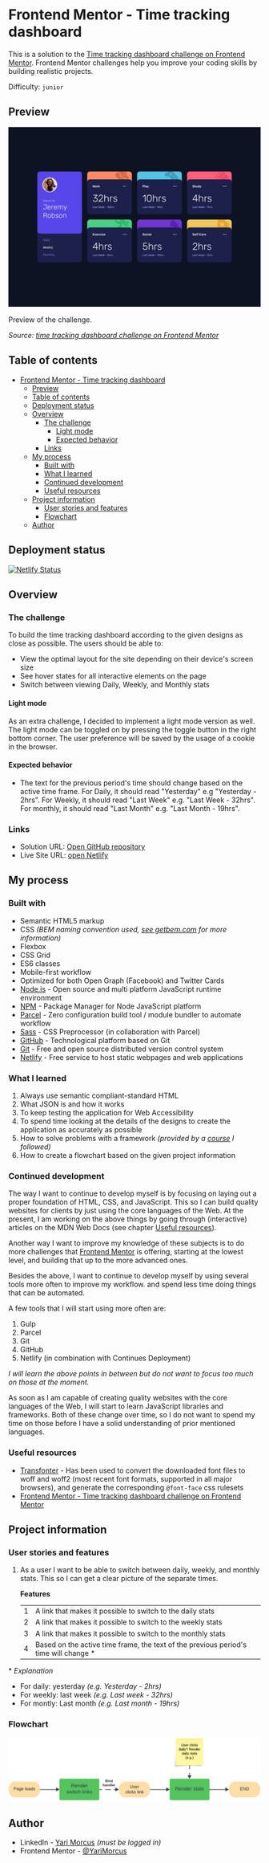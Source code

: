 # Frontend Mentor - Time tracking dashboard

This is a solution to the [Time tracking dashboard challenge on Frontend Mentor](https://www.frontendmentor.io/challenges/time-tracking-dashboard-UIQ7167Jw). Frontend Mentor challenges help you improve your coding skills by building realistic projects.

Difficulty: `junior`

[//]: # 'Insert screenshot below'

## Preview

![A preview of the time tracking dashboard challenge](preview.jpg)

Preview of the challenge.

_Source: [time tracking dashboard challenge on Frontend Mentor](https://www.frontendmentor.io/challenges/time-tracking-dashboard-UIQ7167Jw)_

## Table of contents

- [Frontend Mentor - Time tracking dashboard](#frontend-mentor---time-tracking-dashboard)
  - [Preview](#preview)
  - [Table of contents](#table-of-contents)
  - [Deployment status](#deployment-status)
  - [Overview](#overview)
    - [The challenge](#the-challenge)
      - [Light mode](#light-mode)
      - [Expected behavior](#expected-behavior)
    - [Links](#links)
  - [My process](#my-process)
    - [Built with](#built-with)
    - [What I learned](#what-i-learned)
    - [Continued development](#continued-development)
    - [Useful resources](#useful-resources)
  - [Project information](#project-information)
    - [User stories and features](#user-stories-and-features)
    - [Flowchart](#flowchart)
  - [Author](#author)

## Deployment status

[![Netlify Status](https://api.netlify.com/api/v1/badges/1c3948df-490d-403a-894a-e00bb1169706/deploy-status)](https://app.netlify.com/sites/time-tracking-dashboard-yari-morcus/deploys)

## Overview

### The challenge

To build the time tracking dashboard according to the given designs as close as possible.
The users should be able to:

- View the optimal layout for the site depending on their device's screen size
- See hover states for all interactive elements on the page
- Switch between viewing Daily, Weekly, and Monthly stats

#### Light mode

As an extra challenge, I decided to implement a light mode version as well. The light mode can be toggled on by pressing the toggle button in the right bottom corner. The user preference will be saved by the usage of a cookie in the browser.

#### Expected behavior

- The text for the previous period's time should change based on the active time frame. For Daily, it should read "Yesterday" e.g "Yesterday - 2hrs". For Weekly, it should read "Last Week" e.g. "Last Week - 32hrs". For monthly, it should read "Last Month" e.g. "Last Month - 19hrs".

### Links

- Solution URL: [Open GitHub repository](https://github.com/YariMorcus/fm-time-tracking-dashboard)
- Live Site URL: [open Netlify](https://time-tracking-dashboard-yari-morcus.netlify.app)

## My process

### Built with

- Semantic HTML5 markup
- CSS _(BEM naming convention used, [see getbem.com](http://getbem.com) for more information)_
- Flexbox
- CSS Grid
- ES6 classes
- Mobile-first workflow
- Optimized for both Open Graph (Facebook) and Twitter Cards
- [Node.js](https://nextjs.org/) - Open source and multi platform JavaScript runtime environment
- [NPM](https://www.npmjs.com/) - Package Manager for Node JavaScript platform
- [Parcel](https://parceljs.org/) - Zero configuration build tool / module bundler to automate workflow
- [Sass](https://sass-lang.com/) - CSS Preprocessor (in collaboration with Parcel)
- [GitHub](https://github.com/) - Technological platform based on Git
- [Git](https://git-scm.com/) - Free and open source distributed version control system
- [Netlify](https://www.netlify.com/) - Free service to host static webpages and web applications

### What I learned

1. Always use semantic compliant-standard HTML
2. What JSON is and how it works
3. To keep testing the application for Web Accessibility
4. To spend time looking at the details of the designs to create the application as accurately as possible
5. How to solve problems with a framework _(provided by a [course](https://www.udemy.com/course/the-complete-javascript-course/) I followed)_
6. How to create a flowchart based on the given project information

### Continued development

The way I want to continue to develop myself is by focusing on laying out a proper foundation of HTML, CSS, and JavaScript.
This so I can build quality websites for clients by just using the core languages of the Web.
At the present, I am working on the above things by going through (interactive) articles on the MDN Web Docs (see chapter [Useful resources](#useful-resources)).

Another way I want to improve my knowledge of these subjects is to do more challenges that [Frontend Mentor](https://www.frontendmentor.io/challenges) is offering, starting at the lowest level, and building that up to the more advanced ones.

Besides the above, I want to continue to develop myself by using several tools more often to improve my workflow. and spend less time doing things that can be automated.

A few tools that I will start using more often are:

1. Gulp
2. Parcel
3. Git
4. GitHub
5. Netlify (in combination with Continues Deployment)

_I will learn the above points in between but do not want to focus too much on those at the moment._

As soon as I am capable of creating quality websites with the core languages of the Web, I will start to learn JavaScript libraries and frameworks. Both of these change over time, so I do not want to spend my time on those before I have a solid understanding of prior mentioned languages.

### Useful resources

- [Transfonter](https://transfonter.org) - Has been used to convert the downloaded font files to woff and woff2 (most recent font formats, supported in all major browsers), and generate the corresponding `@font-face` css rulesets
- [Frontend Mentor - Time tracking dashboard challenge on Frontend Mentor](https://www.frontendmentor.io/challenges/time-tracking-dashboard-UIQ7167Jw)

## Project information

### User stories and features

1. As a user I want to be able to switch between daily, weekly, and monthly stats. This so I can get a clear picture of the separate times.

   **Features**

   |     |                                                                                       |
   | --- | ------------------------------------------------------------------------------------- |
   | 1   | A link that makes it possible to switch to the daily stats                            |
   | 2   | A link that makes it possible to switch to the weekly stats                           |
   | 3   | A link that makes it possible to switch to the monthly stats                          |
   | 4   | Based on the active time frame, the text of the previous period's time will change \* |

\* _Explanation_

- For daily: yesterday _(e.g. Yesterday - 2hrs)_
- For weekly: last week _(e.g. Last week - 32hrs)_
- For montly: Last month _(e.g. Last month - 19hrs)_

### Flowchart

![Flowchart of the time tracking dashboard app](flowchart.png)

## Author

- LinkedIn - [Yari Morcus](https://www.linkedin.com/in/yarimorcus) _(must be logged in)_
- Frontend Mentor - [@YariMorcus](https://www.frontendmentor.io/profile/YariMorcus)
